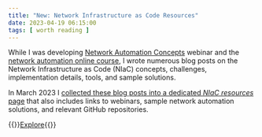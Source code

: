 ```yaml
---
title: "New: Network Infrastructure as Code Resources"
date: 2023-04-19 06:15:00
tags: [ worth reading ]
---
```

While I was developing [Network Automation Concepts](https://www.ipspace.net/Network_Automation_Concepts) webinar and the [network automation online course](https://www.ipspace.net/Building_Network_Automation_Solutions), I wrote numerous blog posts on the Network Infrastructure as Code (NIaC) concepts, challenges, implementation details, tools, and sample solutions. 

In March 2023 I [collected these blog posts into a dedicated *NIaC resources* page](/series/niac/) that also includes links to webinars,  sample network automation solutions, and relevant GitHub repositories. 

{{<jump>}}[Explore](/series/niac/){{</jump>}}